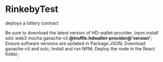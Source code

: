 # RinkebyTest
deploys a lottery contract

Be sure to download the latest version of HD-wallet-provider,
(npm install solc web3 mocha ganache-cli **@truffle.hdwallet-provider@'version'**;
Ensure software versions are updated in Package.JSON;
Download ganache-cli and solc;
Install and run NPM;
Deploy the node in the React folder;

